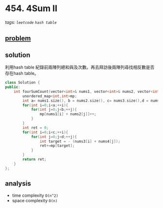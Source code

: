 # 454. 4Sum II

###### tags: `leetcode` `hash table`

## [problem](https://leetcode.com/problems/4sum-ii/)

## solution

利用hash table 紀錄前兩陣列總和與及次數。再去拜訪後兩陣列尋找相反數是否存在hash table。

```c++
class Solution {
public:
    int fourSumCount(vector<int>& nums1, vector<int>& nums2, vector<int>& nums3, vector<int>& nums4) {
        unordered_map<int,int>mp;
        int a= nums1.size(), b = nums2.size(), c= nums3.size(),d = nums4.size();
        for(int i=0;i<a;++i){
            for(int j=0;j<b;++j){
                mp[nums1[i] + nums2[j]]++;
            }
        }
        int ret = 0;
        for(int i=0;i<c;++i){
            for(int j=0;j<d;++j){
                int target = - (nums3[i] + nums4[j]);
                ret+=mp[target];
            }
        }
        return ret;
    }
};

```


## analysis
- time complexity `O(n^2)`
- space complexity `O(n)`